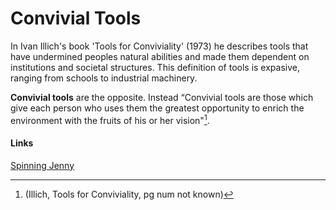 # Convivial Tools

In Ivan Illich's book 'Tools for Conviviality' (1973) he describes tools that have undermined peoples natural abilities and made them dependent on institutions and societal structures. This definition of tools is expasive, ranging from schools to industrial machinery. 

**Convivial tools** are the opposite. Instead “Convivial tools are those which give each person who uses them the greatest opportunity to enrich the environment with the fruits of his or her vision"[^1]. 

#### Links
[Spinning Jenny](202_SpinningJenny.md)

[^1]: (Illich, Tools for Conviviality, pg num not known)

